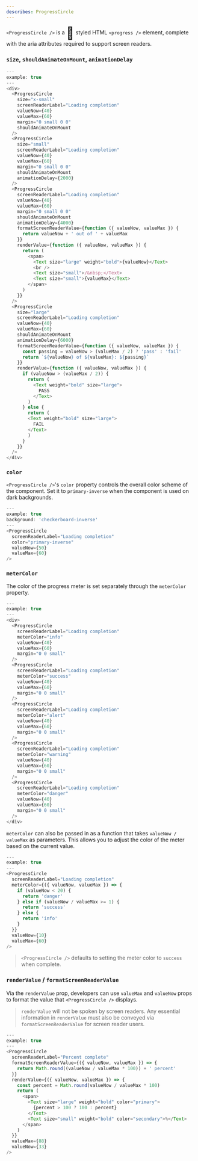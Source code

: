 ```yaml
---
describes: ProgressCircle
---
```


`<ProgressCircle />` is a <span role="img" aria-hidden="true" style="font-size: 2rem; vertical-align: middle;">🍩</span> styled HTML `<progress />` element, complete
with the aria attributes required to support screen readers.

### `size`, `shouldAnimateOnMount`, `animationDelay`

```js
---
example: true
---
<div>
  <ProgressCircle
    size="x-small"
    screenReaderLabel="Loading completion"
    valueNow={40}
    valueMax={60}
    margin="0 small 0 0"
    shouldAnimateOnMount
  />
  <ProgressCircle
    size="small"
    screenReaderLabel="Loading completion"
    valueNow={40}
    valueMax={60}
    margin="0 small 0 0"
    shouldAnimateOnMount
    animationDelay={2000}
  />
  <ProgressCircle
    screenReaderLabel="Loading completion"
    valueNow={40}
    valueMax={60}
    margin="0 small 0 0"
    shouldAnimateOnMount
    animationDelay={4000}
    formatScreenReaderValue={function ({ valueNow, valueMax }) {
      return valueNow + ' out of ' + valueMax
    }}
    renderValue={function ({ valueNow, valueMax }) {
      return (
        <span>
          <Text size="large" weight="bold">{valueNow}</Text>
          <br />
          <Text size="small">/&nbsp;</Text>
          <Text size="small">{valueMax}</Text>
        </span>
      )
    }}
  />
  <ProgressCircle
    size="large"
    screenReaderLabel="Loading completion"
    valueNow={40}
    valueMax={60}
    shouldAnimateOnMount
    animationDelay={6000}
    formatScreenReaderValue={function ({ valueNow, valueMax }) {
      const passing = valueNow > (valueMax / 2) ? 'pass' : 'fail'
      return `${valueNow} of ${valueMax}: ${passing}`
    }}
    renderValue={function ({ valueNow, valueMax }) {
      if (valueNow > (valueMax / 2)) {
        return (
          <Text weight="bold" size="large">
            PASS
          </Text>
        )
      } else {
        return (
        <Text weight="bold" size="large">
          FAIL
        </Text>
        )
      }
    }}
  />
</div>
```

### `color`

`<ProgressCircle />`'s `color` property controls the overall color scheme of the
component. Set it to `primary-inverse` when the component is used on dark backgrounds.

```js
---
example: true
background: 'checkerboard-inverse'
---
<ProgressCircle
  screenReaderLabel="Loading completion"
  color="primary-inverse"
  valueNow={50}
  valueMax={60}
/>
```

### `meterColor`
The color of the progress meter is set separately through the `meterColor` property.

```js
---
example: true
---
<div>
  <ProgressCircle
    screenReaderLabel="Loading completion"
    meterColor="info"
    valueNow={40}
    valueMax={60}
    margin="0 0 small"
  />
  <ProgressCircle
    screenReaderLabel="Loading completion"
    meterColor="success"
    valueNow={40}
    valueMax={60}
    margin="0 0 small"
  />
  <ProgressCircle
    screenReaderLabel="Loading completion"
    meterColor="alert"
    valueNow={40}
    valueMax={60}
    margin="0 0 small"
  />
  <ProgressCircle
    screenReaderLabel="Loading completion"
    meterColor="warning"
    valueNow={40}
    valueMax={60}
    margin="0 0 small"
  />
  <ProgressCircle
    screenReaderLabel="Loading completion"
    meterColor="danger"
    valueNow={40}
    valueMax={60}
    margin="0 0 small"
  />  
</div>
```

`meterColor` can also be passed in as a function that takes `valueNow / valueMax`
as parameters. This allows you to adjust the color of the meter based on the
current value.

```js
---
example: true
---
<ProgressCircle
  screenReaderLabel="Loading completion"
  meterColor={({ valueNow, valueMax }) => {
    if (valueNow < 20) {
      return 'danger'
    } else if (valueNow / valueMax >= 1) {
      return 'success'
    } else {
      return 'info'
    }
  }}
  valueNow={10}
  valueMax={60}
/>
```

> `<ProgressCircle />` defaults to setting the meter color to `success` when
complete.


### `renderValue` / `formatScreenReaderValue`

Via the `renderValue` prop, developers can use `valueMax` and `valueNow` props to format the
value that `<ProgressCircle />` displays.

> `renderValue` will not be spoken by screen readers. Any essential information
in `renderValue` must also be conveyed via `formatScreenReaderValue` for screen reader users.

```js
---
example: true
---
<ProgressCircle
  screenReaderLabel="Percent complete"
  formatScreenReaderValue={({ valueNow, valueMax }) => {
    return Math.round((valueNow / valueMax * 100)) + ' percent'
  }}
  renderValue={({ valueNow, valueMax }) => {
    const percent = Math.round(valueNow / valueMax * 100)
    return (
      <span>
        <Text size="large" weight="bold" color="primary">
          {percent > 100 ? 100 : percent}
        </Text>
        <Text size="small" weight="bold" color="secondary">%</Text>
      </span>
    )
  }}
  valueMax={88}
  valueNow={33}
/>
```
